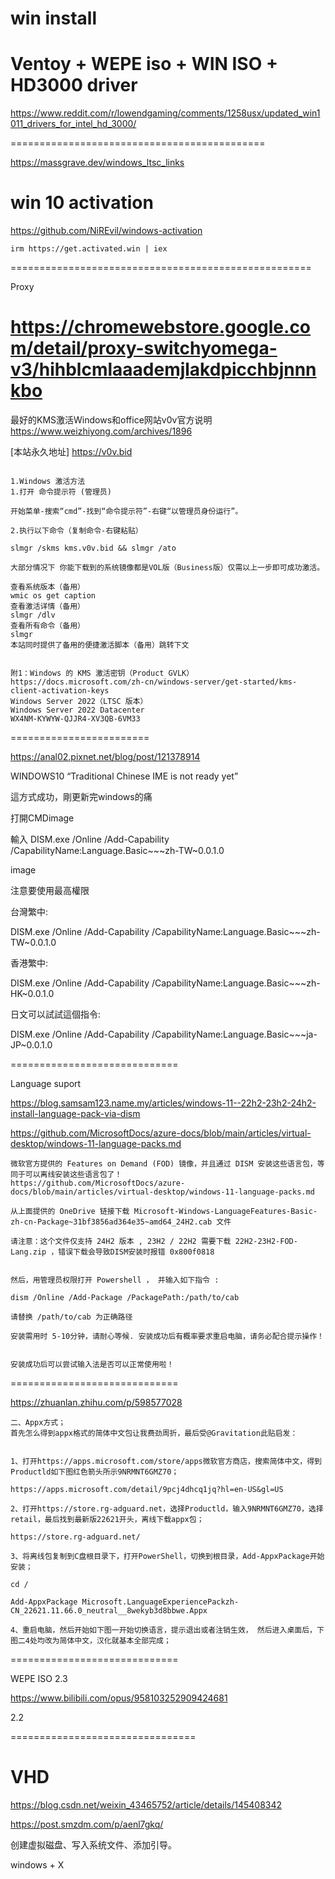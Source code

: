 # win install

# Ventoy + WEPE iso + WIN ISO + HD3000 driver

https://www.reddit.com/r/lowendgaming/comments/1258usx/updated_win1011_drivers_for_intel_hd_3000/

============================================

https://massgrave.dev/windows_ltsc_links

# win 10 activation

https://github.com/NiREvil/windows-activation

```
irm https://get.activated.win | iex
```


====================================================

Proxy

https://chromewebstore.google.com/detail/proxy-switchyomega-v3/hihblcmlaaademjlakdpicchbjnnnkbo
====================================================
最好的KMS激活Windows和office网站v0v官方说明 https://www.weizhiyong.com/archives/1896 

[本站永久地址] https://v0v.bid

```

1.Windows 激活方法
1.打开 命令提示符 (管理员)

开始菜单-搜索“cmd”-找到“命令提示符”-右键“以管理员身份运行”。

2.执行以下命令（复制命令-右键粘贴）

slmgr /skms kms.v0v.bid && slmgr /ato

大部分情况下 你能下载到的系统镜像都是VOL版（Business版）仅需以上一步即可成功激活。

查看系统版本（备用）
wmic os get caption
查看激活详情（备用）
slmgr /dlv
查看所有命令（备用）
slmgr
本站同时提供了备用的便捷激活脚本（备用）跳转下文


附1：Windows 的 KMS 激活密钥（Product GVLK）
https://docs.microsoft.com/zh-cn/windows-server/get-started/kms-client-activation-keys
Windows Server 2022（LTSC 版本）
Windows Server 2022 Datacenter
WX4NM-KYWYW-QJJR4-XV3QB-6VM33
```


========================


https://anal02.pixnet.net/blog/post/121378914

WINDOWS10 “Traditional Chinese IME is not ready yet”

這方式成功，剛更新完windows的痛

打開CMDimage

輸入   DISM.exe /Online /Add-Capability /CapabilityName:Language.Basic~~~zh-TW~0.0.1.0

image

注意要使用最高權限

台灣繁中:

DISM.exe /Online /Add-Capability /CapabilityName:Language.Basic~~~zh-TW~0.0.1.0

香港繁中:

DISM.exe /Online /Add-Capability /CapabilityName:Language.Basic~~~zh-HK~0.0.1.0

日文可以試試這個指令:

DISM.exe /Online /Add-Capability /CapabilityName:Language.Basic~~~ja-JP~0.0.1.0

=============================

Language suport

https://blog.samsam123.name.my/articles/windows-11--22h2-23h2-24h2-install-language-pack-via-dism

https://github.com/MicrosoftDocs/azure-docs/blob/main/articles/virtual-desktop/windows-11-language-packs.md

```
微软官方提供的 Features on Demand (FOD) 镜像，并且通过 DISM 安装这些语言包，等同于可以离线安装这些语言包了！
https://github.com/MicrosoftDocs/azure-docs/blob/main/articles/virtual-desktop/windows-11-language-packs.md

从上面提供的 OneDrive 链接下载 Microsoft-Windows-LanguageFeatures-Basic-zh-cn-Package~31bf3856ad364e35~amd64_24H2.cab 文件

请注意：这个文件仅支持 24H2 版本 , 23H2 / 22H2 需要下载 22H2-23H2-FOD-Lang.zip ，错误下载会导致DISM安装时报错 0x800f0818 


然后，用管理员权限打开 Powershell ， 并输入如下指令 :

dism /Online /Add-Package /PackagePath:/path/to/cab

请替换 /path/to/cab 为正确路径 

安装需用时 5-10分钟，请耐心等候. 安装成功后有概率要求重启电脑，请务必配合提示操作！


安装成功后可以尝试输入法是否可以正常使用啦！

```
=============================

https://zhuanlan.zhihu.com/p/598577028

```
二、Appx方式；
首先怎么得到appx格式的简体中文包让我费劲周折，最后受@Gravitation此贴启发：


1、打开https://apps.microsoft.com/store/apps微软官方商店，搜索简体中文，得到Productld如下图红色箭头所示9NRMNT6GMZ70；

https://apps.microsoft.com/detail/9pcj4dhcq1jq?hl=en-US&gl=US

2、打开https://store.rg-adguard.net，选择Productld，输入9NRMNT6GMZ70，选择retail，最后找到最新版22621开头，离线下载appx包；

https://store.rg-adguard.net/

3、将离线包复制到C盘根目录下，打开PowerShell，切换到根目录，Add-AppxPackage开始安装；

cd /

Add-AppxPackage Microsoft.LanguageExperiencePackzh-CN_22621.11.66.0_neutral__8wekyb3d8bbwe.Appx

4、重启电脑，然后开始如下图一开始切换语言，提示退出或者注销生效， 然后进入桌面后，下图二4处均改为简体中文，汉化就基本全部完成；
```

=============================

WEPE ISO 2.3

https://www.bilibili.com/opus/958103252909424681

2.2

================================
# VHD

https://blog.csdn.net/weixin_43465752/article/details/145408342

https://post.smzdm.com/p/aenl7gkq/

创建虚拟磁盘、写入系统文件、添加引导。

windows + X


